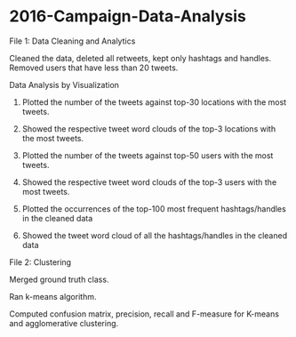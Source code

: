 # 2016-Campaign-Data-Analysis

File 1: Data Cleaning and Analytics

Cleaned the data, deleted all retweets, kept only hashtags and handles.
Removed users that have less than 20 tweets.

Data Analysis by Visualization

1. Plotted the number of the tweets against top-30 locations with the most tweets.

2. Showed the respective tweet word clouds of the top-3 locations with the most tweets.

3. Plotted the number of the tweets against top-50 users with the most tweets.

4. Showed the respective tweet word clouds of the top-3 users with the most tweets.

5. Plotted the occurrences of the top-100 most frequent hashtags/handles in the cleaned data

6. Showed the tweet word cloud of all the hashtags/handles in the cleaned data

File 2: Clustering

Merged ground truth class.

Ran k-means algorithm.

Computed confusion matrix, precision, recall and F-measure for K-means and agglomerative clustering. 
